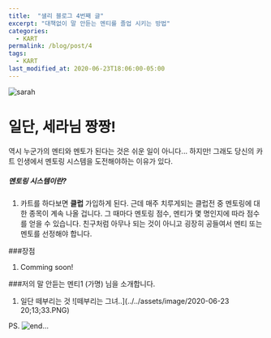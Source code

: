 ```yaml
---
title:  "샐리 블로그 4번째 글"
excerpt: "대책없이 말 안듣는 멘티를 졸업 시키는 방법"
categories:
  - KART
permalink: /blog/post/4
tags:
  - KART
last_modified_at: 2020-06-23T18:06:00-05:00
---
```


![sarah](https://mblogthumb-phinf.pstatic.net/MjAyMDA2MDNfMTk5/MDAxNTkxMTU4MjcwMDc2.MaAOWPUi9cOto9TbLmNXt8nJlDDf-ttcSk9qYF3p2pYg.q5bwiXQGJunyX2GarjYPMvwDEyKvSI7AvAIU11Sy44gg.PNG.shincaussam/KakaoTalk_20200603_131450599_05.png?type=w800)

# 일단, 세라님 짱짱!

역시 누군가의 멘티와 멘토가 된다는 것은 쉬운 일이 아니다...
하지만! 그래도 당신의 카트 인생에서 멘토링 시스템을 도전해야하는 이유가 있다.


##### 멘토링 시스템이란?
1. 카트를 하다보면 __클럽__ 가입하게 된다. 
근데 매주 치루게되는 클럽전 중 멘토링에 대한 종목이 계속 나올 겁니다.
그 때마다 멘토링 점수, 멘티가 몇 명인지에 따라 점수를 얻을 수 있습니다. 
친구처럼 아무나 되는 것이 아니고 굉장히 공들여서 멘티 또는 멘토를 선정해야 합니다.

###장점
1. Comming soon!

###저의 말 안듣는 멘티1 (가명) 님을 소개합니다. 
1. 일단 떼부리는 것
![떼부리는 그녀..](../../assets/image/2020-06-23 20;13;33.PNG)


PS.
![end...](
https://mblogthumb-phinf.pstatic.net/MjAyMDA2MDNfMjYg/MDAxNTkxMTU5MTEwODIx.bqno75ZUshK_j53dsIY71ycsPydZKegnRejQvYNRepcg.B5AExVGlbyQXqzgFJqarU2c4u8kGnJdBnVRAVPLhgSAg.PNG.shincaussam/SE-af542592-6d78-4263-a074-1ac3578d6c92.png?type=w800)